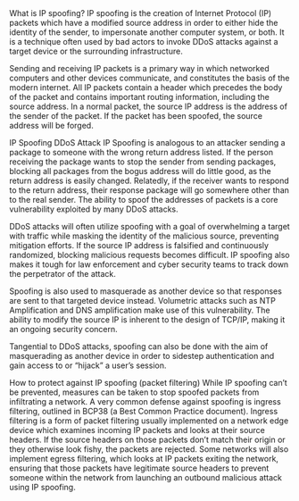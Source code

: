 ##

What is IP spoofing?
IP spoofing is the creation of Internet Protocol (IP) packets which have a modified source address in order to either hide the identity of the sender, to impersonate another computer system, or both. It is a technique often used by bad actors to invoke DDoS attacks against a target device or the surrounding infrastructure.

Sending and receiving IP packets is a primary way in which networked computers and other devices communicate, and constitutes the basis of the modern internet. All IP packets contain a header which precedes the body of the packet and contains important routing information, including the source address. In a normal packet, the source IP address is the address of the sender of the packet. If the packet has been spoofed, the source address will be forged.

IP Spoofing DDoS Attack
IP Spoofing is analogous to an attacker sending a package to someone with the wrong return address listed. If the person receiving the package wants to stop the sender from sending packages, blocking all packages from the bogus address will do little good, as the return address is easily changed. Relatedly, if the receiver wants to respond to the return address, their response package will go somewhere other than to the real sender. The ability to spoof the addresses of packets is a core vulnerability exploited by many DDoS attacks.

DDoS attacks will often utilize spoofing with a goal of overwhelming a target with traffic while masking the identity of the malicious source, preventing mitigation efforts. If the source IP address is falsified and continuously randomized, blocking malicious requests becomes difficult. IP spoofing also makes it tough for law enforcement and cyber security teams to track down the perpetrator of the attack.

Spoofing is also used to masquerade as another device so that responses are sent to that targeted device instead. Volumetric attacks such as NTP Amplification and DNS amplification make use of this vulnerability. The ability to modify the source IP is inherent to the design of TCP/IP, making it an ongoing security concern.

Tangential to DDoS attacks, spoofing can also be done with the aim of masquerading as another device in order to sidestep authentication and gain access to or “hijack” a user’s session.

How to protect against IP spoofing (packet filtering)
While IP spoofing can’t be prevented, measures can be taken to stop spoofed packets from infiltrating a network. A very common defense against spoofing is ingress filtering, outlined in BCP38 (a Best Common Practice document). Ingress filtering is a form of packet filtering usually implemented on a network edge device which examines incoming IP packets and looks at their source headers. If the source headers on those packets don’t match their origin or they otherwise look fishy, the packets are rejected. Some networks will also implement egress filtering, which looks at IP packets exiting the network, ensuring that those packets have legitimate source headers to prevent someone within the network from launching an outbound malicious attack using IP spoofing.